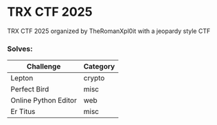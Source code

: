 # TRX CTF 2025 

TRX CTF 2025 organized by TheRomanXpl0it with a jeopardy style CTF

### Solves:
| Challenge            | Category |
| -------------------- | -------- |
| Lepton               | crypto   |
| Perfect Bird         | misc     |
| Online Python Editor | web      |
| Er Titus             | misc     |